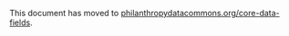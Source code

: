This document has moved to [philanthropydatacommons.org/core-data-fields](https://philanthropydatacommons.org/core-data-fields/).



